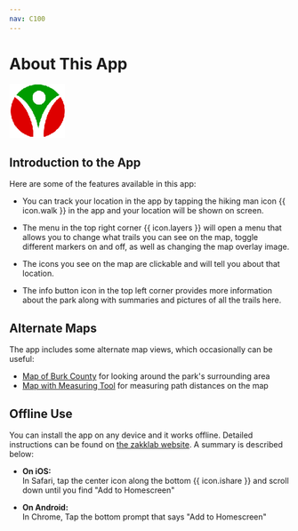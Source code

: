 ```yaml
---
nav: C100
---
```


# About This App

<div class="social-bar">
<a target="_blank" href="https://friendsofthevaldeserec.org/"><i class="fvricon fvricon-facebook"></i></a>
<a target="_blank" href="https://www.instagram.com/friendsofthevaldeserec/"><i class="fvricon fvricon-instagram"></i></a>
<a target="_blank" href="https://friendsofthevaldeserec.org"><img src="../img/fvrlogopng.png"></a>
<a target="_blank" href="https://twitter.com/FriendsValdese"><i class="fvricon fvricon-twitter"></i></a>
<a target="_blank" href="https://github.com/valdese-net/vlp"><i class="fvricon fvricon-github"></i></a>
</div>

## Introduction to the App

Here are some of the features available in this app:

- You can track your location in the app by tapping the hiking man icon {{ icon.walk }}
in the app and your location will be shown on screen.

- The menu in the top right corner {{ icon.layers }} will open a menu that allows you to
change what trails you can see on the map, toggle different markers on and off, as well as changing
the map overlay image.

- The icons you see on the map are clickable and will tell you about that location.

- The info button icon in the top left corner provides more information about the park
along with summaries and pictures of all the trails here.

## Alternate Maps

The app includes some alternate map views, which occasionally can be useful:

- [Map of Burk County][link-mapburke] for looking around the park's surrounding area
- [Map with Measuring Tool][link-mapmeasure] for measuring path distances on the map

## Offline Use

You can install the app on any device and it works offline. Detailed instructions can be found
on [the zakklab website][link-zakklab]. A summary is described below:

- **On iOS:**\
In Safari, tap the center icon along the bottom {{ icon.ishare }}
and scroll down until you find "Add to Homescreen"

- **On Android:**\
In Chrome, Tap the bottom prompt that says "Add to Homescreen"

[link-fvr]: #fvr
[link-zakklab]: https://zakklab.valdese.info/vlp/smart-install/
[link-mapburke]: mapburke.map
[link-mapmeasure]: mapmeasure.map
